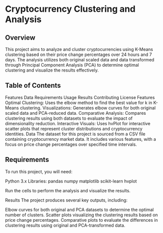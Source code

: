 # Cryptocurrency Clustering and Analysis
## Overview
This project aims to analyze and cluster cryptocurrencies using K-Means clustering based on their price change percentages over 24 hours and 7 days. The analysis utilizes both original scaled data and data transformed through Principal Component Analysis (PCA) to determine optimal clustering and visualize the results effectively.

## Table of Contents
Features
Data
Requirements
Usage
Results
Contributing
License
Features
Optimal Clustering: Uses the elbow method to find the best value for k in K-Means clustering.
Visualizations: Generates elbow curves for both original scaled data and PCA-reduced data.
Comparative Analysis: Compares clustering results using both datasets to evaluate the impact of dimensionality reduction.
Interactive Visuals: Uses hvPlot for interactive scatter plots that represent cluster distributions and cryptocurrency identities.
Data
The dataset for this project is sourced from a CSV file containing cryptocurrency market data. It includes various features, with a focus on price change percentages over specified time intervals.

## Requirements
To run this project, you will need:

Python 3.x
Libraries:
pandas
numpy
matplotlib
scikit-learn
hvplot

Run the cells to perform the analysis and visualize the results.

Results
The project produces several key outputs, including:

Elbow curves for both original and PCA datasets to determine the optimal number of clusters.
Scatter plots visualizing the clustering results based on price change percentages.
Comparative plots to evaluate the differences in clustering results using original and PCA-transformed data.
